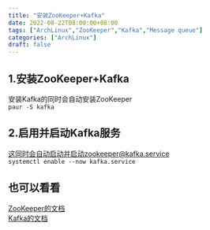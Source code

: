 ```yaml
---
title: "安装ZooKeeper+Kafka"
date: 2022-08-22T08:00:00+08:00
tags: ["ArchLinux","ZooKeeper","Kafka","Message queue"]
categories: ["ArchLinux"]
draft: false
---
```


## 1.安装ZooKeeper+Kafka

安装Kafka的同时会自动安装ZooKeeper  
`paur -S kafka`

## 2.启用并启动Kafka服务

这同时会自动启动并启动zookeeper@kafka.service  
`systemctl enable --now kafka.service`

## 也可以看看

[ZooKeeper的文档](https://zookeeper.apache.org/doc/current/index.html)  
[Kafka的文档](https://kafka.apache.org/quickstart)